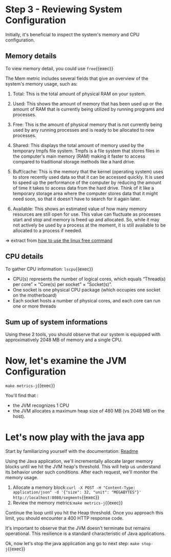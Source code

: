 # Step 3 - Reviewing System Configuration

Initially, it's beneficial to inspect the system's memory and CPU configuration.

## Memory details

To view memory detail, you could use `free`{{exec}}  

The Mem metric includes several fields that give an overview of the system's memory usage, such as:  

1. Total: This is the total amount of physical RAM on your system.  

2. Used: This shows the amount of memory that has been used up or the amount of RAM that is currently being utilized by running programs and processes.  

3. Free: This is the amount of physical memory that is not currently being used by any running processes and is ready to be allocated to new processes.  

4. Shared: This displays the total amount of memory used by the temporary tmpfs file system. Tmpfs is a file system that stores files in the computer's main memory (RAM) making it faster to access compared to traditional storage methods like a hard drive.  

5. Buff/cache: This is the memory that the kernel (operating system) uses to store recently used data so that it can be accessed quickly. It is used to speed up the performance of the computer by reducing the amount of time it takes to access data from the hard drive. Think of it like a temporary storage area where the computer stores data that it might need soon, so that it doesn't have to search for it again later.  

6. Available: This shows an estimated value of how many memory resources are still open for use. This value can fluctuate as processes start and stop and memory is freed up and allocated. So, while it may not actively be used by a process at the moment, it is still available to be allocated to a process if needed.  

 => extract from [how to use the linux free command](https://www.turing.com/kb/how-to-use-the-linux-free-command)

## CPU details

To gather CPU information:
`lscpu`{{exec}}

- CPU(s) represents the number of logical cores, which equals “Thread(s) per core” × “Core(s) per socket” × “Socket(s)”.   
- One socket is one physical CPU package (which occupies one socket on the motherboard)
- Each socket hosts a number of physical cores, and each core can run one or more threads

## Sum up of system informations
Using these 2 tools, you should observe that our system is equipped with approximatively 2048 MB of memory and a single CPU.

# Now, let's examine the JVM Configuration

`make metrics-j`{{exec}}

You'll find that :
- the JVM recognizes 1 CPU
- the JVM allocates a maximum heap size of 480 MB (vs 2048 MB on the host).

# Let's now play with the java app

Start by familiarizing yourself with the documentation:  [Readme](https://github.com/techlabfdj/killercoda/blob/main/java-mem-block-reserver/README.md)

Using the Java application, we'll incrementally allocate larger memory blocks until we hit the JVM heap's threshold. This will help us understand its behavior under such conditions. After each request, we'll monitor the memory usage.

 1. Allocate a memory block:`curl -X POST -H "Content-Type: application/json" -d '{"size": 32, "unit": "MEGABYTES"}' http://localhost:8080/segments`{{exec}}  
 2. Review the memory metrics:`make metrics-j`{{exec}}

Continue the loop until you hit the Heap threshold. Once you approach this limit, you should encounter a 400 HTTP response code.  

It's important to observe that the JVM doesn't terminate but remains operational. This resilience is a standard characteristic of Java applications.

Ok, now let's stop the java application ang go to next step: `make stop-j`{{exec}}
